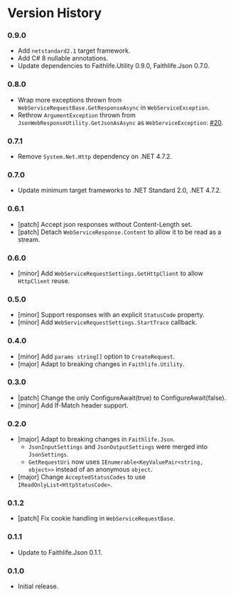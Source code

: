 # Version History

### 0.9.0

* Add `netstandard2.1` target framework.
* Add C# 8 nullable annotations.
* Update dependencies to Faithlife.Utility 0.9.0, Faithlife.Json 0.7.0.

### 0.8.0

* Wrap more exceptions thrown from `WebServiceRequestBase.GetResponseAsync` in `WebServiceException`.
* Rethrow `ArgumentException` thrown from `JsonWebResponseUtility.GetJsonAsAsync` as `WebServiceException`: [#20](https://github.com/Faithlife/FaithlifeWebRequests/issues/20).

### 0.7.1

* Remove `System.Net.Http` dependency on .NET 4.7.2.

### 0.7.0

* Update minimum target frameworks to .NET Standard 2.0, .NET 4.7.2.

### 0.6.1

* [patch] Accept json responses without Content-Length set.
* [patch] Detach `WebServiceResponse.Content` to allow it to be read as a stream.

### 0.6.0

* [minor] Add `WebServiceRequestSettings.GetHttpClient` to allow `HttpClient` reuse.

### 0.5.0

* [minor] Support responses with an explicit `StatusCode` property.
* [minor] Add `WebServiceRequestSettings.StartTrace` callback.

### 0.4.0

* [minor] Add `params string[]` option to `CreateRequest`.
* [major] Adapt to breaking changes in `Faithlife.Utility`.

### 0.3.0

* [patch] Change the only ConfigureAwait(true) to ConfigureAwait(false).
* [minor] Add If-Match header support.

### 0.2.0

* [major] Adapt to breaking changes in `Faithlife.Json`.
  * `JsonInputSettings` and `JsonOutputSettings` were merged into `JsonSettings`.
  * `GetRequestUri` now uses `IEnumerable<KeyValuePair<string, object>>` instead of an anonymous `object`.
* [major] Change `AcceptedStatusCodes` to use `IReadOnlyList<HttpStatusCode>`.

### 0.1.2

* [patch] Fix cookie handling in `WebServiceRequestBase`.

### 0.1.1

* Update to Faithlife.Json 0.1.1.

### 0.1.0

* Initial release.
